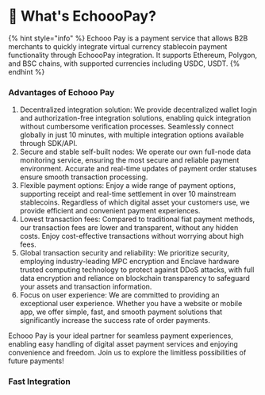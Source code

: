 # 👋 What's EchoooPay?

{% hint style="info" %}
Echooo Pay is a payment service that allows B2B merchants to quickly integrate virtual currency stablecoin payment functionality through EchoooPay integration. It supports Ethereum, Polygon, and BSC chains, with supported currencies including USDC, USDT.
{% endhint %}

### Advantages of Echooo Pay

1. Decentralized integration solution: We provide decentralized wallet login and authorization-free integration solutions, enabling quick integration without cumbersome verification processes. Seamlessly connect globally in just 10 minutes, with multiple integration options available through SDK/API.
2. Secure and stable self-built nodes: We operate our own full-node data monitoring service, ensuring the most secure and reliable payment environment. Accurate and real-time updates of payment order statuses ensure smooth transaction processing.
3. Flexible payment options: Enjoy a wide range of payment options, supporting receipt and real-time settlement in over 10 mainstream stablecoins. Regardless of which digital asset your customers use, we provide efficient and convenient payment experiences.
4. Lowest transaction fees: Compared to traditional fiat payment methods, our transaction fees are lower and transparent, without any hidden costs. Enjoy cost-effective transactions without worrying about high fees.
5. Global transaction security and reliability: We prioritize security, employing industry-leading MPC encryption and Enclave hardware trusted computing technology to protect against DDoS attacks, with full data encryption and reliance on blockchain transparency to safeguard your assets and transaction information.
6. Focus on user experience: We are committed to providing an exceptional user experience. Whether you have a website or mobile app, we offer simple, fast, and smooth payment solutions that significantly increase the success rate of order payments.

Echooo Pay is your ideal partner for seamless payment experiences, enabling easy handling of digital asset payment services and enjoying convenience and freedom. Join us to explore the limitless possibilities of future payments!

### &#x20;<a href="#echooo-pay-de-you-shi" id="echooo-pay-de-you-shi"></a>

### Fast Integration​ <a href="#kuai-su-jie-ru" id="kuai-su-jie-ru"></a>
